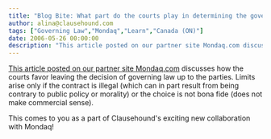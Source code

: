 ```yaml
---
title: "Blog Bite: What part do the courts play in determining the governing law of a contract, if at all?"
author: alina@clausehound.com
tags: ["Governing Law","Mondaq","Learn","Canada (ON)"]
date: 2006-05-26 00:00:00
description: "This article posted on our partner site Mondaq.com discusses how the courts favor leaving the decision of governing law up to the parties. Limits arise only if the contract is illegal (which can in p..."
---
```


[This article posted on our partner site Mondaq.com](http://www.mondaq.com/canada/x/39956/Contract+Law/A+Canadian+Perspective+Choice+of+Law+and+Choice+of+Forum) discusses how the courts favor leaving the decision of governing law up to the parties. Limits arise only if the contract is illegal (which can in part result from being contrary to public policy or morality) or the choice is not bona fide (does not make commercial sense).

This comes to you as a part of Clausehound's exciting new collaboration with Mondaq!